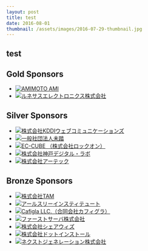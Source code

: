 ```yaml
---
layout: post
title: test
date: 2016-08-01
thumbnail: /assets/images/2016-07-29-thumbnail.jpg
---
```

## test
<div class="sponsor-section">
<div class="gold-sponsors sponsor-container">
<h2 class="sponsor-rank-title">Gold Sponsors</h2>
<ul class="sponsors">
<li><a href="https://amimoto-ami.com/" target="_blank"><img src="{{ '/assets/images/logo-amimoto.svg' | prepend: site.baseurl }}" alt="AMIMOTO AMI"></a></li>
<li><a href="http://gadget.renesas.com/" target="_blank"><img src="{{ '/assets/images/logo-renesas.svg' | prepend: site.baseurl }}" alt="ルネサスエレクトロニクス株式会社"></a></li>
</ul>
</div>
<div class="silver-sponsors sponsor-container">
<h2 class="sponsor-rank-title">Silver Sponsors</h2>
<ul class="sponsors">
<li><a href="http://www.cpi.ad.jp/" target="_blank"><img src="{{ '/assets/images/logo-cpi.svg' | prepend: site.baseurl }}" alt="株式会社KDDIウェブコミュニケーションズ"></a></li>
<li><a href="http://www.mitou.org/" target="_blank"><img src="{{ '/assets/images/logo-mitou.png' | prepend: site.baseurl }}" alt="一般社団法人未踏"></a></li>
<li><a href="http://www.ec-cube.net" target="_blank"><img src="{{ '/assets/images/logo-eccube.svg' | prepend: site.baseurl }}" alt="EC-CUBE （株式会社ロックオン）"></a></li>
<li><a href="http://www.kdl.co.jp/" target="_blank"><img src="{{ '/assets/images/logo-kdl.svg' | prepend: site.baseurl }}" alt="株式会社神戸デジタル・ラボ"></a></li>
<li><a href="http://www.artec-kk.co.jp/" target="_blank"><img src="{{ '/assets/images/logo-artec.svg' | prepend: site.baseurl }}" alt="株式会社アーテック"></a></li>
</ul>
</div>
<div class="bronze-sponsors sponsor-container">
<h2 class="sponsor-rank-title">Bronze Sponsors</h2>
<ul class="sponsors">
<li><a href="http://www.tam-tam.co.jp/" target="_blank"><img src="{{ '/assets/images/logo-tam.png' | prepend: site.baseurl }}" alt="株式会社TAM"></a></li>
<li><a href="https://www.r3it.com/" target="_blank"><img src="{{ '/assets/images/logo-r3.svg' | prepend: site.baseurl }}" alt="アールスリーインスティテュート"></a></li>
<li><a href="http://cafigla.com" target="_blank"><img src="{{ '/assets/images/logo-cafigla.svg' | prepend: site.baseurl }}" alt="Cafigla LLC.（合同会社カフィグラ）"></a></li>
<li><a href="https://www.firstserver.co.jp/" target="_blank"><img src="{{ '/assets/images/logo-firstserver.svg' | prepend: site.baseurl }}" alt="ファーストサーバ株式会社"></a></li>
<li><a href="https://share-wis.com/" target="_blank"><img src="{{ '/assets/images/logo-sharewis.svg' | prepend: site.baseurl }}" alt="株式会社シェアウィズ"></a></li>
<li><a href="http://dotinstall.com/" target="_blank"><img src="{{ '/assets/images/logo-dotinstall.svg' | prepend: site.baseurl }}" alt="株式会社ドットインストール"></a></li>
<li><a href="http://www.next-ge.co.jp/" target="_blank"><img src="{{ '/assets/images/logo-nextge.svg' | prepend: site.baseurl }}" alt="ネクストジェネレーション株式会社"></a></li>
</ul>
</div>
</div>